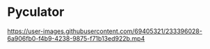 # Pyculator



https://user-images.githubusercontent.com/69405321/233396028-6a906fb0-f4b9-4238-9875-f71b13ed922b.mp4

